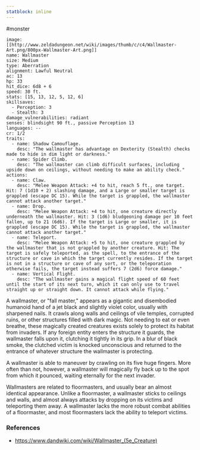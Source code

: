 ```yaml
---
statblock: inline
---
```

#monster 

```statblock
image: [[http://www.zeldadungeon.net/wiki/images/thumb/c/c4/Wallmaster-Art.png/800px-Wallmaster-Art.png]]
name: Wallmaster
size: Medium
type: Aberration
alignment: Lawful Neutral
ac: 13
hp: 33
hit_dice: 6d8 + 6
speed: 30 ft.
stats: [15, 13, 12, 5, 12, 6]
skillsaves:
  - Perception: 3
  - Stealth: 3
damage_vulnerabilities: radiant
senses: blindsight 90 ft., passive Perception 13
languages: --
cr: 1/2
traits:
  - name: Shadow Camouflage.
    desc: "The wallmaster has advantage on Dexterity (Stealth) checks made to hide in dim light or darkness."
  - name: Spider Climb.
    desc: "The wallmaster can climb difficult surfaces, including upside down on ceilings, without needing to make an ability check."
actions:
  - name: Claw.
    desc: "Melee Weapon Attack: +4 to hit, reach 5 ft., one target. Hit: 7 (1d10 + 2) slashing damage, and a Large or smaller target is grappled (escape DC 15). While the target is grappled, the wallmaster cannot attack another target."
  - name: Drop.
    desc: "Melee Weapon Attack: +4 to hit, one creature directly underneath the wallmaster. Hit: 3 (1d6) bludgeoning damage per 10 feet fallen, up to 21 (6d6). If the target is Large or smaller, it is grappled (escape DC 15). While the target is grappled, the wallmaster cannot attack another target."
  - name: Teleport.
    desc: "Melee Weapon Attack: +5 to hit, one creature grappled by the wallmaster that is not grappled by another creature. Hit: The target is safely teleported, as the spell, to the entrance of the structure or cave in which the target currently resides. If the target is not in a structure or cave of any sort, or the teleporation otherwise fails, the target instead suffers 7 (2d6) force damage."
  - name: Vertical Flight.
    desc: "The wallmaster gains a magical flight speed of 60 feet until the start of its next turn, which it can only use to travel straight up or straight down. It cannot attack while flying."
```

A wallmaster, or "fall master," appears as a gigantic and disembodied humanoid hand of a jet black and slightly violet color, usually with sharpened nails. It crawls along walls and ceilings of vile temples, corrupted ruins, or other structures filled with dark magic. Not needing to eat or even breathe, these magically created creatures exists solely to protect its habitat from invaders. If any foreign entity enters the structure it guards, the wallmaster falls upon it, clutching it tightly in its grip. In a blur of black smoke, the clutched victim is knocked unconscious and returned to the entrance of whatever structure the wallmaster is protecting.

A wallmaster is able to maneuver by crawling on its five huge fingers. More often than not, however, a wallmaster will magically fly back up to the spot from which it pounced, waiting eternally for the next invader.

Wallmasters are related to floormasters, and usually bear an almost identical appearance. Unlike a floormaster, a wallmaster sticks to ceilings and walls, and almost always attacks by dropping on its victims and teleporting them away. A wallmaster lacks the more robust combat abilities of a floormaster, and most floormasters lack the ability to teleport victims.

### References

* https://www.dandwiki.com/wiki/Wallmaster_(5e_Creature)
